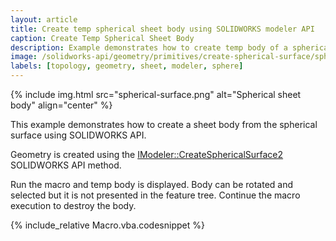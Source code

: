 ```yaml
---
layout: article
title: Create temp spherical sheet body using SOLIDWORKS modeler API
caption: Create Temp Spherical Sheet Body
description: Example demonstrates how to create temp body of a spherical sheet
image: /solidworks-api/geometry/primitives/create-spherical-surface/spherical-surface.png
labels: [topology, geometry, sheet, modeler, sphere]
---
```

{% include img.html src="spherical-surface.png" alt="Spherical sheet body" align="center" %}

This example demonstrates how to create a sheet body from the spherical surface using SOLIDWORKS API.

Geometry is created using the [IModeler::CreateSphericalSurface2](http://help.solidworks.com/2018/english/api/sldworksapi/solidworks.interop.sldworks~solidworks.interop.sldworks.imodeler~createsphericalsurface2.html) SOLIDWORKS API method.

Run the macro and temp body is displayed. Body can be rotated and selected but it is not presented in the feature tree. Continue the macro execution to destroy the body.

{% include_relative Macro.vba.codesnippet %}
